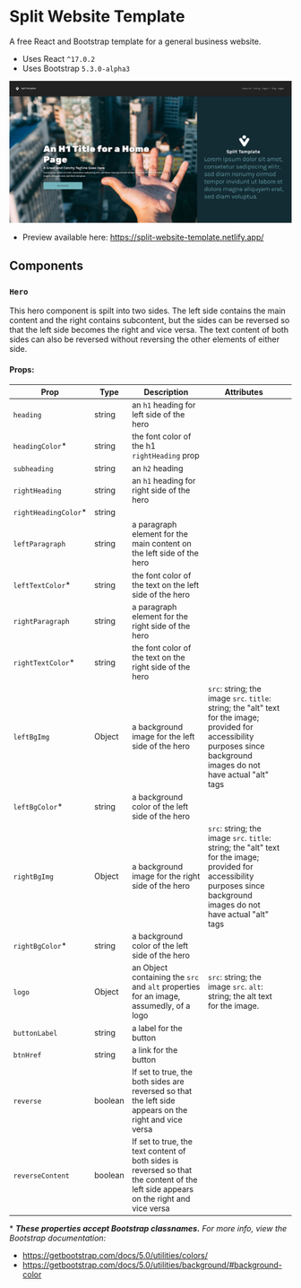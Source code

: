 # Split Website Template
 
 A free React and Bootstrap template for a general business website.
    
- Uses React `^17.0.2`
- Uses Bootstrap `5.3.0-alpha3`

![Alt text](image.png)

- Preview available here: https://split-website-template.netlify.app/

## Components

### `Hero`

This hero component is spilt into two sides. The left side contains the main content and the right contains subcontent, but the sides can be reversed so that the left side becomes the right and vice versa. The text content of both sides can also be reversed without reversing the other elements of either side.

#### Props:

| Prop               | Type    | Description                                                                                                                         | Attributes                                                                                                                                                                     |   |
|--------------------|---------|-------------------------------------------------------------------------------------------------------------------------------------|--------------------------------------------------------------------------------------------------------------------------------------------------------------------------------|---|
| `heading`            | string  | an `h1` heading for left side of the hero                                                                                           |                                                                                                                                                                                |   |
| `headingColor`*      | string  | the font color of the h1 `rightHeading` prop                                                                                        |                                                                                                                                                                                |   |
| `subheading`         | string  | an `h2` heading                                                                                                                     |                                                                                                                                                                                |   |
| `rightHeading`       | string  | an `h1` heading for right side of the hero                                                                                          |                                                                                                                                                                                |   |
| `rightHeadingColor`* | string  |                                                                                                                                     |                                                                                                                                                                                |   |
| `leftParagraph`      | string  | a paragraph element for the main content on the left side of the hero                                                               |                                                                                                                                                                                |   |
| `leftTextColor`*     | string  | the font color of the text on the left side of the hero                                                                             |                                                                                                                                                                                |   |
| `rightParagraph`     | string  | a paragraph element for the right side of the hero                                                                                  |                                                                                                                                                                                |   |
| `rightTextColor`*    | string  | the font color of the text on the right side of the hero                                                                            |                                                                                                                                                                                |   |
| `leftBgImg`          | Object  | a background image for the left side of the hero                                                                                    | `src`: string; the image `src`.  `title`: string; the "alt" text for the image; provided for accessibility purposes since background images do not have actual "alt" tags |   |
| `leftBgColor`*       | string  | a background color of the left side of the hero                                                                                     |                                                                                                                                                                                |   |
| `rightBgImg`         | Object  | a background image for the right side of the hero                                                                                   | `src`: string; the image `src`.    `title`: string; the "alt" text for the image; provided for accessibility purposes since background images do not have actual "alt" tags |   |
| `rightBgColor`*      | string  | a background color of the left side of the hero                                                                                     |                                                                                                                                                                                |   |
| `logo`               | Object  | an Object containing the `src` and `alt` properties for an image, assumedly, of a logo                                             | `src`: string; the image `src`. `alt`: string; the alt text for the image.                                                                                                      |   |
| `buttonLabel`        | string  | a label for the button                                                                                                              |                                                                                                                                                                                |   |
| `btnHref`            | string  | a link for the button                                                                                                               |                                                                                                                                                                                |   |
| `reverse`            | boolean | If set to true, the both sides are reversed so that the left side appears on the right and vice versa                               |                                                                                                                                                                                |   |
| `reverseContent`     | boolean | If set to true, the text content of both sides is reversed so that the content of the left side appears on the right and vice versa |                                                                                                                                                                                |   |

\* ***These properties accept Bootstrap classnames.** For more info, view the Bootstrap documentation:*
- https://getbootstrap.com/docs/5.0/utilities/colors/
- https://getbootstrap.com/docs/5.0/utilities/background/#background-color

